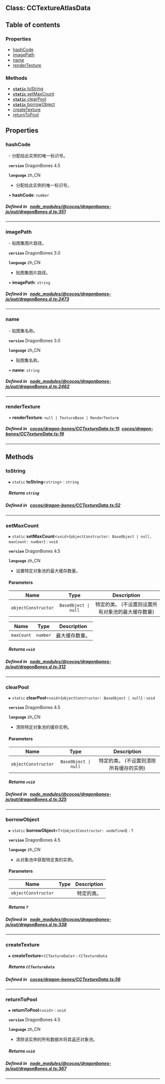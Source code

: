 
## Class: CCTextureAtlasData












<div class="table-of-content">
<h2>Table of contents</h2>


### Properties

- [ hashCode](#hashCode)
- [ imagePath](#imagePath)
- [ name](#name)
- [ renderTexture](#renderTexture)

### Methods

- [ **`static`**  toString](#toString)
- [ **`static`**  setMaxCount](#setMaxCount)
- [ **`static`**  clearPool](#clearPool)
- [ **`static`**  borrowObject](#borrowObject)
- [ createTexture](#createTexture)
- [ returnToPool](#returnToPool)
</div>

## Properties


### hashCode
<div style="margin-left: 10px;">
- 分配给此实例的唯一标识号。




**`version`** DragonBones 4.5




**`language`** zh_CN




- 分配给此实例的唯一标识号。

•  **hashCode**:
`number` 
</div>

##### Defined in &nbsp;   [node_modules/@cocos/dragonbones-js/out/dragonBones.d.ts:351](https://github.com/cocos-creator/engine/blob/c7bf6b8a9/node_modules/@cocos/dragonbones-js/out/dragonBones.d.ts#L351)&nbsp;


___


### imagePath
<div style="margin-left: 10px;">
- 贴图集图片路径。




**`version`** DragonBones 3.0




**`language`** zh_CN




- 贴图集图片路径。

•  **imagePath**:
`string` 
</div>

##### Defined in &nbsp;   [node_modules/@cocos/dragonbones-js/out/dragonBones.d.ts:2473](https://github.com/cocos-creator/engine/blob/c7bf6b8a9/node_modules/@cocos/dragonbones-js/out/dragonBones.d.ts#L2473)&nbsp;


___


### name
<div style="margin-left: 10px;">
- 贴图集名称。




**`version`** DragonBones 3.0




**`language`** zh_CN




- 贴图集名称。

•  **name**:
`string` 
</div>

##### Defined in &nbsp;   [node_modules/@cocos/dragonbones-js/out/dragonBones.d.ts:2462](https://github.com/cocos-creator/engine/blob/c7bf6b8a9/node_modules/@cocos/dragonbones-js/out/dragonBones.d.ts#L2462)&nbsp;


___


### renderTexture
<div style="margin-left: 10px;">




•  **renderTexture**:
 ``null | TextureBase | RenderTexture`` 
</div>

##### Defined in &nbsp;   [cocos/dragon-bones/CCTextureData.ts:15](https://github.com/cocos-creator/engine/blob/c7bf6b8a9/cocos/dragon-bones/CCTextureData.ts#L15)&nbsp;   [cocos/dragon-bones/CCTextureData.ts:19](https://github.com/cocos-creator/engine/blob/c7bf6b8a9/cocos/dragon-bones/CCTextureData.ts#L19)&nbsp;


___

<!---->
## Methods

### toString
<div style="margin-left: 10px;">

▸ `static`  **toString**<`string`\> : `string`




<!---->
<!--    #### Returns `string` -->
<!---->


##### Returns `string`




</div>

##### Defined in &nbsp;   [cocos/dragon-bones/CCTextureData.ts:52](https://github.com/cocos-creator/engine/blob/c7bf6b8a9/cocos/dragon-bones/CCTextureData.ts#L52)&nbsp;
___
### setMaxCount
<div style="margin-left: 10px;">

▸ `static`  **setMaxCount**<`void`\>(`objectConstructor: BaseObject | null, maxCount: number`) : `void`




**`version`** DragonBones 4.5




**`language`** zh_CN



- 设置特定对象池的最大缓存数量。


<!---->
<!--    #### Returns `void` -->
<!---->

#### Parameters

| Name | Type | Description |
| :------: | :------: | :------: |
| `objectConstructor` | `BaseObject \| null` | 特定的类。 (不设置则设置所有对象池的最大缓存数量)  |

| Name | Type | Description |
| :------: | :------: | :------: |
| `maxCount` | `number` | 最大缓存数量。  |



##### Returns `void`




</div>

##### Defined in &nbsp;   [node_modules/@cocos/dragonbones-js/out/dragonBones.d.ts:312](https://github.com/cocos-creator/engine/blob/c7bf6b8a9/node_modules/@cocos/dragonbones-js/out/dragonBones.d.ts#L312)&nbsp;
___
### clearPool
<div style="margin-left: 10px;">

▸ `static`  **clearPool**<`void`\>(`objectConstructor: BaseObject | null`) : `void`




**`version`** DragonBones 4.5




**`language`** zh_CN



- 清除特定对象池的缓存实例。


<!---->
<!--    #### Returns `void` -->
<!---->

#### Parameters

| Name | Type | Description |
| :------: | :------: | :------: |
| `objectConstructor` | `BaseObject \| null` | 特定的类。 (不设置则清除所有缓存的实例)  |



##### Returns `void`




</div>

##### Defined in &nbsp;   [node_modules/@cocos/dragonbones-js/out/dragonBones.d.ts:325](https://github.com/cocos-creator/engine/blob/c7bf6b8a9/node_modules/@cocos/dragonbones-js/out/dragonBones.d.ts#L325)&nbsp;
___
### borrowObject
<div style="margin-left: 10px;">

▸ `static`  **borrowObject**<`T`\>(`objectConstructor: undefined`) : `T`




**`version`** DragonBones 4.5




**`language`** zh_CN



- 从对象池中获取特定类的实例。


<!---->
<!--    #### Returns `T` -->
<!---->

#### Parameters

| Name | Type | Description |
| :------: | :------: | :------: |
| `objectConstructor` |  | 特定的类。  |



##### Returns `T`




</div>

##### Defined in &nbsp;   [node_modules/@cocos/dragonbones-js/out/dragonBones.d.ts:338](https://github.com/cocos-creator/engine/blob/c7bf6b8a9/node_modules/@cocos/dragonbones-js/out/dragonBones.d.ts#L338)&nbsp;
___
### createTexture
<div style="margin-left: 10px;">

▸   **createTexture**<`CCTextureData`\> : `CCTextureData`




<!---->
<!--    #### Returns `CCTextureData` -->
<!---->


##### Returns `CCTextureData`




</div>

##### Defined in &nbsp;   [cocos/dragon-bones/CCTextureData.ts:56](https://github.com/cocos-creator/engine/blob/c7bf6b8a9/cocos/dragon-bones/CCTextureData.ts#L56)&nbsp;
___
### returnToPool
<div style="margin-left: 10px;">

▸   **returnToPool**<`void`\> : `void`




**`version`** DragonBones 4.5




**`language`** zh_CN



- 清除该实例的所有数据并将其返还对象池。


<!---->
<!--    #### Returns `void` -->
<!---->


##### Returns `void`




</div>

##### Defined in &nbsp;   [node_modules/@cocos/dragonbones-js/out/dragonBones.d.ts:367](https://github.com/cocos-creator/engine/blob/c7bf6b8a9/node_modules/@cocos/dragonbones-js/out/dragonBones.d.ts#L367)&nbsp;
___
<!---->



